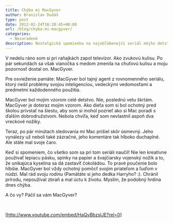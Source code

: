 ```yaml
---
title: Chýba mi MacGyver
author: Branislav Dudáš
type: post
date: 2012-02-24T16:20:45+00:00
url: /blog/chyba-mi-macgyver/
categories:
  - Nezaradené
description: Nostalgická spomienka na najobľúbenejší seriál môjho detstva – kultový MacGyver.
---
```

V nedelu ráno som si pri raňajkách zapol televízor. Ako zvukovú kulisu. Po pár sekundách sa však vianočka s medom zmenila na chuťovú kulisu a moju pozornosť dostal on. MacGyver.

Pre osvieženie pamäte: MacGyver bol tajný agent z rovnomenného seriálu, ktorý riešil problémy svojou inteligenciou, vedeckými vedomosťami a predmetmi každodenného použitia.

MacGyver bol mojim vzorom celé detstvo. Nie, poslednú vetu škrtám. MacGyver je doteraz mojim vzorom. Ako dieťa som si bol ochotný pred školou privstať na šiestu, aby som si mohol pozrieť ako si Mac poradí s ďalším dobrodružstvom. Nebola chvíľa, keď som nevlastnil aspoň dva vreckové nožíky.

Teraz, po pár minútach sledovania mi Mac prišiel skôr úsmevný. Jeho vynálezy už neboli také zázračné, jeho komentáre tak hlboko duchaplné. Ale stále mal svoje čaro.

Keď si spomeniem, čo všetko som sa pri tom seriáli naučil! Nie len kreatívne používať lepiacu pásku, spinky na papier a švajčiarsky vojenský nožík a to, že unikajúca kyselina sa dá zastaviť čokoládou. To pravé poučenie bolo hlbšie. MacGyver bol vždy ochotný pomôcť svojim priateľom a ľuďom v núdzi. Mal rád svoju rodinu (Pamätáte si jeho dedka Harryho? :). Chránil prírodu, nepoužíval zbraň a mal úctu k životu. Myslím, že podobný hrdina dnes chýba.

A čo vy? Páčil sa vám MacGyver?

&nbsp;

[http://www.youtube.com/embed/HaQvBbzslJE?rel=0]

&nbsp;